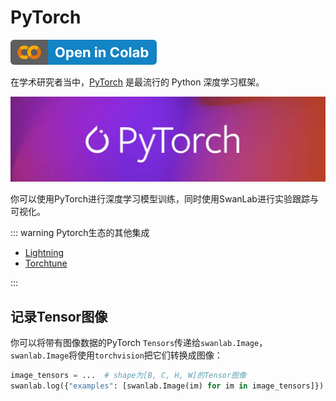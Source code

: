 # PyTorch

[![](/assets/colab.svg)](https://colab.research.google.com/drive/1RWsrY_1bS8ECzaHvYtLb_1eBkkdzekR3?usp=sharing)

在学术研究者当中，[PyTorch](https://pytorch.org/) 是最流行的 Python 深度学习框架。  

![PyTorch](/assets/ig-pytorch.png)

你可以使用PyTorch进行深度学习模型训练，同时使用SwanLab进行实验跟踪与可视化。

::: warning Pytorch生态的其他集成

- [Lightning](/zh/guide_cloud/integration/integration-pytorch-lightning.md)
- [Torchtune](/zh/guide_cloud/integration/integration-pytorch-torchtune.md)

:::


## 记录Tensor图像

你可以将带有图像数据的PyTorch `Tensors`传递给`swanlab.Image`，`swanlab.Image`将使用`torchvision`把它们转换成图像：

```python
image_tensors = ...  # shape为[B, C, H, W]的Tensor图像
swanlab.log({"examples": [swanlab.Image(im) for im in image_tensors]})
```